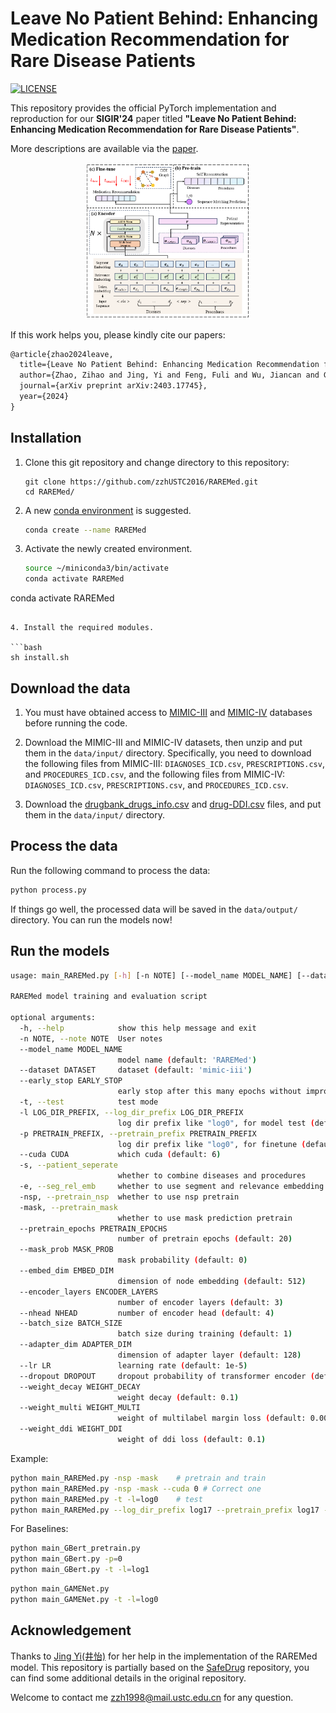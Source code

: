 # Leave No Patient Behind: Enhancing Medication Recommendation for Rare Disease Patients

[![LICENSE](https://img.shields.io/badge/license-MIT-green)](https://github.com/zzhUSTC2016/RAREMed/blob/main/LICENSE)

This repository provides the official PyTorch implementation and reproduction for our **SIGIR'24** paper titled **"Leave No Patient Behind: Enhancing Medication Recommendation for Rare Disease Patients"**. 

More descriptions are available via the [paper](https://dl.acm.org/doi/pdf/10.1145/3626772.3657785).

<div style="text-align: center;">
<img src="figs/RAREMed.png" alt="introduction" style="zoom:30%;" />
</div>


If this work helps you, please kindly cite our papers:

```tex
@article{zhao2024leave,
  title={Leave No Patient Behind: Enhancing Medication Recommendation for Rare Disease Patients},
  author={Zhao, Zihao and Jing, Yi and Feng, Fuli and Wu, Jiancan and Gao, Chongming and He, Xiangnan},
  journal={arXiv preprint arXiv:2403.17745},
  year={2024}
}
```

## Installation

1. Clone this git repository and change directory to this repository:

   ```shell
   git clone https://github.com/zzhUSTC2016/RAREMed.git
   cd RAREMed/
   ```

2. A new [conda environment](https://docs.conda.io/projects/conda/en/latest/user-guide/concepts/environments.html) is suggested. 

   ```bash
   conda create --name RAREMed
   ```

3. Activate the newly created environment.

   ```bash
   source ~/miniconda3/bin/activate
   conda activate RAREMed
conda activate RAREMed
   ```

4. Install the required modules.

   ```bash
   sh install.sh
   ```


## Download the data

1. You must have obtained access to [MIMIC-III](https://physionet.org/content/mimiciii/) and [MIMIC-IV](https://physionet.org/content/mimiciv/) databases before running the code. 

2. Download the MIMIC-III and MIMIC-IV datasets, then unzip and put them in the `data/input/` directory. Specifically, you need to download the following files from MIMIC-III: `DIAGNOSES_ICD.csv`, `PRESCRIPTIONS.csv`, and `PROCEDURES_ICD.csv`, and the following files from MIMIC-IV: `DIAGNOSES_ICD.csv`, `PRESCRIPTIONS.csv`, and `PROCEDURES_ICD.csv`.

3. Download the [drugbank_drugs_info.csv](https://drive.google.com/file/d/1EzIlVeiIR6LFtrBnhzAth4fJt6H_ljxk/view?usp=sharing) and [drug-DDI.csv]( https://drive.google.com/file/d/1mnPc0O0ztz0fkv3HF-dpmBb8PLWsEoDz/view?usp=sharing) files, and put them in the `data/input/` directory.

## Process the data

Run the following command to process the data:

```bash
python process.py
```

If things go well, the processed data will be saved in the `data/output/` directory. You can run the models now!

## Run the models

```bash
usage: main_RAREMed.py [-h] [-n NOTE] [--model_name MODEL_NAME] [--dataset DATASET] [--early_stop EARLY_STOP] [-t] [-l LOG_DIR_PREFIX] [-p PRETRAIN_PREFIX] [--cuda CUDA] [-s] [-e] [-nsp] [-mask] [--pretrain_epochs PRETRAIN_EPOCHS] [--mask_prob MASK_PROB] [--embed_dim EMBED_DIM] [--encoder_layers ENCODER_LAYERS] [--nhead NHEAD] [--batch_size BATCH_SIZE] [--adapter_dim ADAPTER_DIM] [--lr LR] [--dropout DROPOUT] [--weight_decay WEIGHT_DECAY] [--weight_multi WEIGHT_MULTI] [--weight_ddi WEIGHT_DDI]

RAREMed model training and evaluation script

optional arguments:
  -h, --help            show this help message and exit
  -n NOTE, --note NOTE  User notes
  --model_name MODEL_NAME
                        model name (default: 'RAREMed')
  --dataset DATASET     dataset (default: 'mimic-iii')
  --early_stop EARLY_STOP
                        early stop after this many epochs without improvement (default: 10)
  -t, --test            test mode
  -l LOG_DIR_PREFIX, --log_dir_prefix LOG_DIR_PREFIX
                        log dir prefix like "log0", for model test (default: None)
  -p PRETRAIN_PREFIX, --pretrain_prefix PRETRAIN_PREFIX
                        log dir prefix like "log0", for finetune (default: None)
  --cuda CUDA           which cuda (default: 6)
  -s, --patient_seperate
                        whether to combine diseases and procedures
  -e, --seg_rel_emb     whether to use segment and relevance embedding layer (default: True)
  -nsp, --pretrain_nsp  whether to use nsp pretrain
  -mask, --pretrain_mask
                        whether to use mask prediction pretrain
  --pretrain_epochs PRETRAIN_EPOCHS
                        number of pretrain epochs (default: 20)
  --mask_prob MASK_PROB
                        mask probability (default: 0)
  --embed_dim EMBED_DIM
                        dimension of node embedding (default: 512)
  --encoder_layers ENCODER_LAYERS
                        number of encoder layers (default: 3)
  --nhead NHEAD         number of encoder head (default: 4)
  --batch_size BATCH_SIZE
                        batch size during training (default: 1)
  --adapter_dim ADAPTER_DIM
                        dimension of adapter layer (default: 128)
  --lr LR               learning rate (default: 1e-5)
  --dropout DROPOUT     dropout probability of transformer encoder (default: 0.3)
  --weight_decay WEIGHT_DECAY
                        weight decay (default: 0.1)
  --weight_multi WEIGHT_MULTI
                        weight of multilabel margin loss (default: 0.005)
  --weight_ddi WEIGHT_DDI
                        weight of ddi loss (default: 0.1)
```

Example:
```bash
python main_RAREMed.py -nsp -mask    # pretrain and train
python main_RAREMed.py -nsp -mask --cuda 0 # Correct one
python main_RAREMed.py -t -l=log0    # test
python main_RAREMed.py --log_dir_prefix log17 --pretrain_prefix log17 --pretrain_mask --test # print output
```

For Baselines:
```bash
python main_GBert_pretrain.py
python main_GBert.py -p=0
python main_GBert.py -t -l=log1
```
```bash
python main_GAMENet.py
python main_GAMENet.py -t -l=log0
```

## Acknowledgement

Thanks to [Jing Yi(井怡)](https://jingii.github.io/) for her help in the implementation of the RAREMed model.
This repository is partially based on the [SafeDrug](https://github.com/ycq091044/SafeDrug) repository, you can find some additional details in the original repository.

Welcome to contact me zzh1998@mail.ustc.edu.cn for any question.

